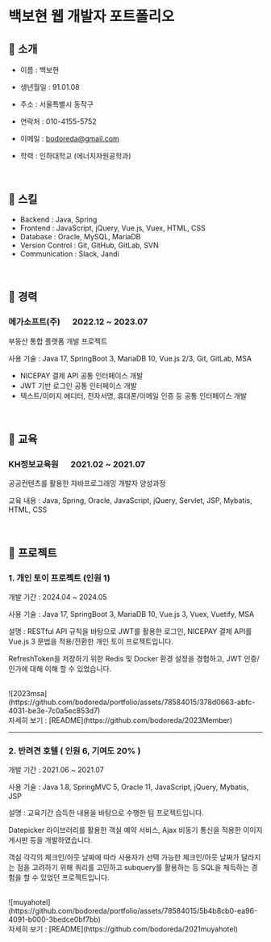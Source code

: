 # 백보현 웹 개발자 포트폴리오

## 📌 소개
- 이름 : 백보현
- 생년월일 : 91.01.08  
- 주소 : 서울특별시 동작구
- 연락처 : 010-4155-5752
- 이메일 : bodoreda@gmail.com
- 학력 : 인하대학교 (에너지자원공학과)

  <br>

## 📌 스킬
- Backend : Java, Spring
- Frontend : JavaScript, jQuery, Vue.js, Vuex, HTML, CSS
- Database : Oracle, MySQL, MariaDB
- Version Control : Git, GitHub, GitLab, SVN
- Communication : Slack, Jandi

<br>

## 📌 경력
### 메가소프트(주)   2022.12 ~ 2023.07  
부동산 통합 플랫폼 개발 프로젝트

사용 기술 : Java 17, SpringBoot 3, MariaDB 10, Vue.js 2/3, Git, GitLab, MSA
  - NICEPAY 결제 API 공통 인터페이스 개발
  - JWT 기반 로그인 공통 인터페이스 개발
  - 텍스트/이미지 에디터, 전자서명, 휴대폰/이메일 인증 등 공통 인터페이스 개발

<br>

## 📌 교육
### KH정보교육원   2021.02 ~ 2021.07
공공컨텐츠를 활용한 자바프로그래밍 개발자 양성과정

교육 내용 : Java, Spring, Oracle, JavaScript, jQuery, Servlet, JSP, Mybatis, HTML, CSS

<br>

## 📌 프로젝트
### 1. 개인 토이 프로젝트 (인원 1)

개발 기간 : 2024.04 ~ 2024.05

사용 기술 : Java 17, SpringBoot 3, MariaDB 10, Vue.js 3, Vuex, Vuetify, MSA

설명 : RESTful API 규칙을 바탕으로 JWT를 활용한 로그인, NICEPAY 결제 API를 Vue.js 3 문법을 적용/전환한 개인 토이 프로젝트입니다.

RefreshToken을 저장하기 위한 Redis 및 Docker 환경 설정을 경험하고, JWT 인증/인가에 대해 이해 할 수 있었습니다.

<br>
![2023msa](https://github.com/bodoreda/portfolio/assets/78584015/378d0663-abfc-4031-be3e-7c0a5ec853d7)
<br>
자세히 보기 : [README](https://github.com/bodoreda/2023Member)

---

### 2. 반려견 호텔 ( 인원 6, 기여도 20% )
개발 기간 : 2021.06 ~ 2021.07

사용 기술 : Java 1.8, SpringMVC 5, Oracle 11, JavaScript, jQuery, Mybatis, JSP

설명 : 교육기간 습득한 내용을 바탕으로 수행한 팀 프로젝트입니다. 

Datepicker 라이브러리를 활용한 객실 예약 서비스, Ajax 비동기 통신을 적용한 이미지 게시판 등을 개발하였습니다.

객실 각각의 체크인/아웃 날짜에 따라 사용자가 선택 가능한 체크인/아웃 날짜가 달라지는 점을 고려하기 위해 쿼리를 고민하고 subquery를 활용하는 등 SQL을 체득하는 경험을 할 수 있었던 프로젝트입니다.

<br>
![muyahotel](https://github.com/bodoreda/portfolio/assets/78584015/5b4b8cb0-ea96-4091-b000-3bedce0bf7bb)
<br>
자세히 보기 : [README](https://github.com/bodoreda/2021muyahotel)
